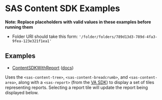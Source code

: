 # SAS Content SDK Examples

**Note: Replace placeholders with valid values in these examples before running them**

- Folder URI should take this form: `'/folder/folders/789d13d3-789d-4fa3-9fea-123e321f1ea1'`

## Examples

- [ContentSDKWithReport](./ContentSDKWithReport.html) (<a target="_blank" href="https://developer.sas.com/sdk/content/docs/api-reference/">docs</a>)


Uses the `<sas-content-tree>`, `<sas-content-breadcrumb>`, and `<sas-content-area>`, along with a `<sas-report>` (from the <a target="_blank" href="https://developer.sas.com/sdk/va/docs/getting-started">VA SDK</a>) to display a set of tiles representing reports. Selecting a report tile will update the report being displayed below.